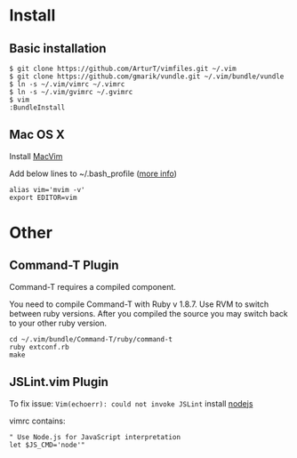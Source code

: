# Install

## Basic installation

	$ git clone https://github.com/ArturT/vimfiles.git ~/.vim
	$ git clone https://github.com/gmarik/vundle.git ~/.vim/bundle/vundle
	$ ln -s ~/.vim/vimrc ~/.vimrc
	$ ln -s ~/.vim/gvimrc ~/.gvimrc
	$ vim
	:BundleInstall

## Mac OS X

Install [MacVim](http://code.google.com/p/macvim/)

Add below lines to ~/.bash_profile ([more info](http://apple.stackexchange.com/questions/14299/replaced-usr-bin-vim-now-i-get-error-messages/14317#14317))

	alias vim='mvim -v'
	export EDITOR=vim


# Other

## Command-T Plugin
Command-T requires a compiled component.

You need to compile Command-T with Ruby v 1.8.7. Use RVM to switch between ruby versions. After you compiled the source you may switch back to your other ruby version.

	cd ~/.vim/bundle/Command-T/ruby/command-t
	ruby extconf.rb
	make

## JSLint.vim Plugin
To fix issue: `Vim(echoerr): could not invoke JSLint` install [nodejs](http://nodejs.org)

vimrc contains:

	" Use Node.js for JavaScript interpretation
	let $JS_CMD='node'"
